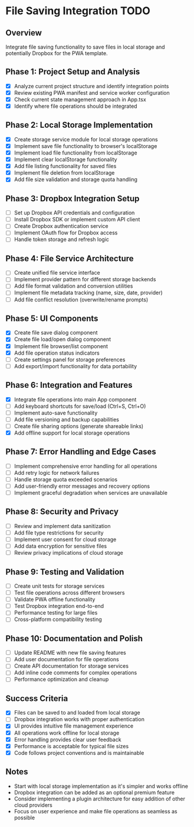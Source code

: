 # File Saving Integration TODO

## Overview
Integrate file saving functionality to save files in local storage and potentially Dropbox for the PWA template.

## Phase 1: Project Setup and Analysis
- [x] Analyze current project structure and identify integration points
- [x] Review existing PWA manifest and service worker configuration
- [x] Check current state management approach in App.tsx
- [x] Identify where file operations should be integrated

## Phase 2: Local Storage Implementation
- [x] Create storage service module for local storage operations
- [x] Implement save file functionality to browser's localStorage
- [x] Implement load file functionality from localStorage
- [x] Implement clear localStorage functionality
- [x] Add file listing functionality for saved files
- [x] Implement file deletion from localStorage
- [x] Add file size validation and storage quota handling

## Phase 3: Dropbox Integration Setup
- [ ] Set up Dropbox API credentials and configuration
- [ ] Install Dropbox SDK or implement custom API client
- [ ] Create Dropbox authentication service
- [ ] Implement OAuth flow for Dropbox access
- [ ] Handle token storage and refresh logic

## Phase 4: File Service Architecture
- [ ] Create unified file service interface
- [ ] Implement provider pattern for different storage backends
- [ ] Add file format validation and conversion utilities
- [ ] Implement file metadata tracking (name, size, date, provider)
- [ ] Add file conflict resolution (overwrite/rename prompts)

## Phase 5: UI Components
- [x] Create file save dialog component
- [x] Create file load/open dialog component
- [x] Implement file browser/list component
- [x] Add file operation status indicators
- [ ] Create settings panel for storage preferences
- [ ] Add export/import functionality for data portability

## Phase 6: Integration and Features
- [x] Integrate file operations into main App component
- [ ] Add keyboard shortcuts for save/load (Ctrl+S, Ctrl+O)
- [ ] Implement auto-save functionality
- [ ] Add file versioning and backup capabilities
- [ ] Create file sharing options (generate shareable links)
- [x] Add offline support for local storage operations

## Phase 7: Error Handling and Edge Cases
- [ ] Implement comprehensive error handling for all operations
- [ ] Add retry logic for network failures
- [ ] Handle storage quota exceeded scenarios
- [ ] Add user-friendly error messages and recovery options
- [ ] Implement graceful degradation when services are unavailable

## Phase 8: Security and Privacy
- [ ] Review and implement data sanitization
- [ ] Add file type restrictions for security
- [ ] Implement user consent for cloud storage
- [ ] Add data encryption for sensitive files
- [ ] Review privacy implications of cloud storage

## Phase 9: Testing and Validation
- [ ] Create unit tests for storage services
- [ ] Test file operations across different browsers
- [ ] Validate PWA offline functionality
- [ ] Test Dropbox integration end-to-end
- [ ] Performance testing for large files
- [ ] Cross-platform compatibility testing

## Phase 10: Documentation and Polish
- [ ] Update README with new file saving features
- [ ] Add user documentation for file operations
- [ ] Create API documentation for storage services
- [ ] Add inline code comments for complex operations
- [ ] Performance optimization and cleanup

## Success Criteria
- [x] Files can be saved to and loaded from local storage
- [ ] Dropbox integration works with proper authentication
- [x] UI provides intuitive file management experience
- [x] All operations work offline for local storage
- [x] Error handling provides clear user feedback
- [x] Performance is acceptable for typical file sizes
- [x] Code follows project conventions and is maintainable

## Notes
- Start with local storage implementation as it's simpler and works offline
- Dropbox integration can be added as an optional premium feature
- Consider implementing a plugin architecture for easy addition of other cloud providers
- Focus on user experience and make file operations as seamless as possible
